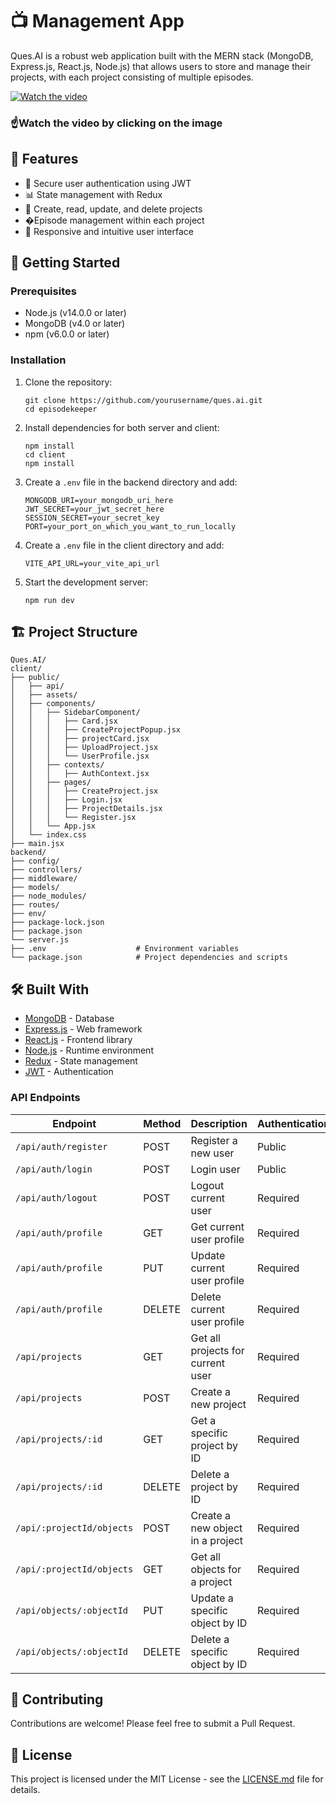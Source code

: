 
# 📺 Management App

Ques.AI is a robust web application built with the MERN stack (MongoDB, Express.js, React.js, Node.js) that allows users to store and manage their projects, with each project consisting of multiple episodes.

[![Watch the video](https://img.youtube.com/vi/2tRl6j0LaB4/0.jpg)](https://www.youtube.com/watch?v=https://img.youtube.com/vi/2tRl6j0LaB4/0.jpg)

### ☝️Watch the video by clicking on the image


## 🌟 Features

- 🔐 Secure user authentication using JWT
- 📊 State management with Redux
- 📁 Create, read, update, and delete projects
- �Episode management within each project
- 🎨 Responsive and intuitive user interface

## 🚀 Getting Started

### Prerequisites

- Node.js (v14.0.0 or later)
- MongoDB (v4.0 or later)
- npm (v6.0.0 or later)

### Installation

1. Clone the repository:
   ```
   git clone https://github.com/yourusername/ques.ai.git
   cd episodekeeper
   ```

2. Install dependencies for both server and client:
   ```
   npm install
   cd client
   npm install
   ```

3. Create a `.env` file in the backend directory and add:
   ```
   MONGODB_URI=your_mongodb_uri_here
   JWT_SECRET=your_jwt_secret_here
   SESSION_SECRET=your_secret_key
   PORT=your_port_on_which_you_want_to_run_locally
   ```
3. Create a `.env` file in the client directory and add:
   ```
   VITE_API_URL=your_vite_api_url
   ```
4. Start the development server:
   ```
   npm run dev
   ```

## 🏗️ Project Structure

```
Ques.AI/
client/
├── public/
│   ├── api/
│   ├── assets/
│   ├── components/
│   │   ├── SidebarComponent/
│   │   │   ├── Card.jsx
│   │   │   ├── CreateProjectPopup.jsx
│   │   │   ├── projectCard.jsx
│   │   │   ├── UploadProject.jsx
│   │   │   └── UserProfile.jsx
│   │   ├── contexts/
│   │   │   ├── AuthContext.jsx
│   │   ├── pages/
│   │   │   ├── CreateProject.jsx
│   │   │   ├── Login.jsx
│   │   │   ├── ProjectDetails.jsx
│   │   │   └── Register.jsx
│   │   └── App.jsx
│   └── index.css
├── main.jsx
backend/
├── config/
├── controllers/
├── middleware/
├── models/
├── node_modules/
├── routes/
├── env/
├── package-lock.json
├── package.json
└── server.js
├── .env                    # Environment variables
└── package.json            # Project dependencies and scripts
```

## 🛠️ Built With

- [MongoDB](https://www.mongodb.com/) - Database
- [Express.js](https://expressjs.com/) - Web framework
- [React.js](https://reactjs.org/) - Frontend library
- [Node.js](https://nodejs.org/) - Runtime environment
- [Redux](https://redux.js.org/) - State management
- [JWT](https://jwt.io/) - Authentication

### API Endpoints

| Endpoint                         | Method | Description                         | Authentication |
|----------------------------------|--------|-------------------------------------|----------------|
| `/api/auth/register`             | POST   | Register a new user                 | Public         |
| `/api/auth/login`                | POST   | Login user                          | Public         |
| `/api/auth/logout`               | POST   | Logout current user                 | Required       |
| `/api/auth/profile`              | GET    | Get current user profile            | Required       |
| `/api/auth/profile`              | PUT    | Update current user profile         | Required       |
| `/api/auth/profile`              | DELETE | Delete current user profile         | Required       |
| `/api/projects`                  | GET    | Get all projects for current user   | Required       |
| `/api/projects`                  | POST   | Create a new project                | Required       |
| `/api/projects/:id`              | GET    | Get a specific project by ID        | Required       |
| `/api/projects/:id`              | DELETE | Delete a project by ID              | Required       |
| `/api/:projectId/objects`        | POST   | Create a new object in a project    | Required       |
| `/api/:projectId/objects`        | GET    | Get all objects for a project       | Required       |
| `/api/objects/:objectId`         | PUT    | Update a specific object by ID      | Required       |
| `/api/objects/:objectId`         | DELETE | Delete a specific object by ID      | Required       |


## 🤝 Contributing

Contributions are welcome! Please feel free to submit a Pull Request.

## 📝 License

This project is licensed under the MIT License - see the [LICENSE.md](LICENSE.md) file for details.
